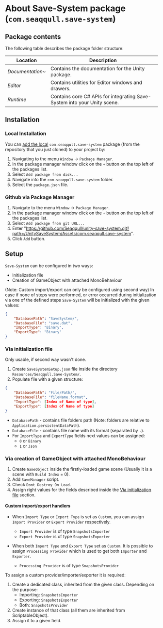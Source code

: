 # About Save-System package (`com.seaqqull.save-system`)

## Package contents

The following table describes the package folder structure:

| **Location**           | **Description**                                                         |
| ---------------------- | ----------------------------------------------------------------------- |
| _Documentation~_       | Contains the documentation for the Unity package.                       |
| _Editor_               | Contains utilities for Editor windows and drawers.                      |
| _Runtime_              | Contains core C# APIs for integrating Save-System into your Unity scene.|

<a name="Installation"></a>

## Installation

### Local Installation
You can [add the local](https://docs.unity3d.com/Manual/upm-ui-local.html)
`com.seaqqull.save-system` package (from the repository that you just cloned) to your
project by:

1. Navigating to the menu `Window` -> `Package Manager`.
2. In the package manager window click on the `+` button on the top left of the packages list.
3. Select `Add package from disk...`
4. Navigate into the `com.seaqqull.save-system` folder.
5. Select the `package.json` file.

### Github via Package Manager
1. Navigate to the menu `Window` -> `Package Manager`.
2. In the package manager window click on the `+` button on the top left of the packages list.
3. Select `Add package from git URL...`
4. Enter "https://github.com/Seaqqull/unity-save-system.git?path=/UnitySaveSystem/Assets/com.seaqqull.save-system".
5. Click `Add` button.

## Setup

`Save-System` can be configured in two ways:
- Initialization file
- Creation of GameObject with attached MonoBehaviour

(Note: Custom import/export can only be configured using second way)
In case if none of steps were performed, or error occurred during initialization via one of the defined steps `Save-System` will be initialized with the given values:
```json
{
    "DatabasePath": "SaveSystem/",
    "DatabaseFile": "save.dat",
    "ImportType": "Binary",
    "ExportType": "Binary"
}
```

### Via initialization file

Only usable, if second way wasn't done.
1. Create `SaveSystemSetup.json` file inside the directory `Resources/Seaqqull.Save-System/`.
2. Populate file with a given structure:
```json
{
    "DatabasePath": "File/Path/",
    "DatabaseFile": "fileName.format",
    "ImportType": [Index of Name of type],
    "ExportType": [Index of Name of type]
}
```
- `DatabasePath` - contains file folders path (Note: folders are relative to `Application.persistentDataPath`).
- `DatabaseFile` - contains file name with its format (separated by `.`).
- For `ImportType` and `ExportType` fields next values can be assigned:
    * `0` or `Binary`
    * `1` or `Json`

### Via creation of GameObject with attached MonoBehaviour

1. Create `GameObject` inside the firstly-loaded game scene (Usually it is a scene with `Build Index` = 0).
2. Add `SaveManager` script.
3. Check `Dont Destroy On Load`.
4. Assign right values for the fields described inside the [Via initialization file](#Via-initialization-file) section.


#### Custom import/export handlers
- When `Import Type` or `Export Type` is set as `Custom`, you can assign `Import Provider` or `Export Provider` respectively.
    * `Import Provider` is of type `SnapshotsImporter`
    * `Export Provider` is of type `SnapshotsExporter`

- When both `Import Type` and `Export Type` set as `Custom`. It is possible to assign `Processing Provider` which is used to get both `Importer` and `Exporter`.
    * `Processing Provider` is of type `SnapshotsProvider`

 To assign a custom provider/importer/exporter it is required:
 1. Create a dedicated class, inherited from the given class. Depending on the purpose:
    * Importing: `SnapshotsImporter`
    * Exporting: `SnapshotsExporter`
    * Both: `SnapshotsProvider`
 2. Create instance of that class (all them are inherited from ScriptableObject).
 3. Assign it to a given field.
